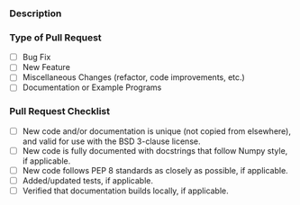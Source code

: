 <!--Please fill out all sections of the pull request template.-->

### Description
<!--Describe the pull request in detail, telling why the changes
are required and/or what problems they fix. Link or add the issue number
for any existing issues that the pull request solves.

Note that unsolicited pull requests will most likely be closed.
Please file an issue first, so that details can be discussed/finalized
before a pull request is created.-->

### Type of Pull Request
<!--Put an x in all boxes that apply, like so: - [x] Bug Fix-->

- [ ] Bug Fix
- [ ] New Feature
- [ ] Miscellaneous Changes (refactor, code improvements, etc.)
- [ ] Documentation or Example Programs

### Pull Request Checklist
<!--Fill in all boxes with an x to verify.

To build documentation locally, type the following command within the
docs directory: make html
-->

- [ ] New code and/or documentation is unique (not copied from elsewhere), and
      valid for use with the BSD 3-clause license.
- [ ] New code is fully documented with docstrings that follow Numpy style,
      if applicable.
- [ ] New code follows PEP 8 standards as closely as possible, if applicable.
- [ ] Added/updated tests, if applicable.
- [ ] Verified that documentation builds locally, if applicable.
